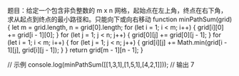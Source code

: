 题目：给定一个包含非负整数的 m x n 网格，起始点在左上角，终点在右下角，求从起点到终点的最小路径和。只能向下或向右移动
function minPathSum(grid) {
let m = grid.length, n = grid[0].length;
for (let i = 1; i < m; i++) {
grid[i][0] += grid[i - 1][0];
}
for (let j = 1; j < n; j++) {
grid[0][j] += grid[0][j - 1];
}
for (let i = 1; i < m; i++) {
for (let j = 1; j < n; j++) {
grid[i][j] += Math.min(grid[i - 1][j], grid[i][j - 1]);
}
}
return grid[m - 1][n - 1];
}

// 示例
console.log(minPathSum([[1,3,1],[1,5,1],[4,2,1]])); // 输出 7
